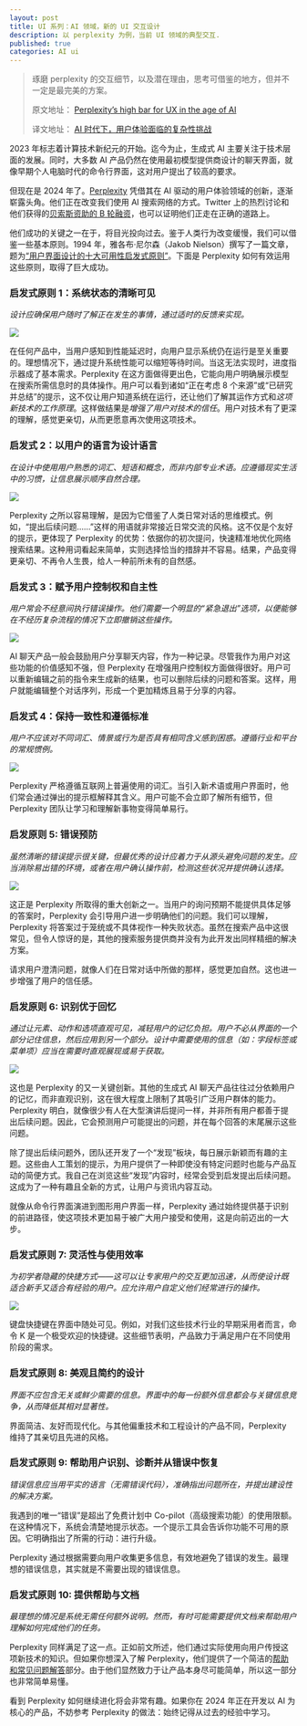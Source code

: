 ```yaml
---
layout: post
title: UI 系列：AI 领域，新的 UI 交互设计
description: 以 perplexity 为例，当前 UI 领域的典型交互.
published: true
categories: AI ui
---
```


> 
> 琢磨 perplexity 的交互细节，以及潜在理由，思考可借鉴的地方，但并不一定是最完美的方案。
> 
> 原文地址： [Perplexity’s high bar for UX in the age of AI](https://mttmr.com/2024/01/10/perplexitys-high-bar-for-ux-in-the-age-of-ai/)
> 
> 译文地址： [AI 时代下，用户体验面临的复杂性挑战](https://baoyu.io/translations/ai/perplexitys-high-bar-for-ux-in-the-age-of-ai)
> 
> 


2023 年标志着计算技术新纪元的开始。迄今为止，生成式 AI 主要关注于技术层面的发展。同时，大多数 AI 产品仍然在使用最初模型提供商设计的聊天界面，就像早期个人电脑时代的命令行界面，这对用户提出了较高的要求。

但现在是 2024 年了。[Perplexity](http://perplexity.ai/) 凭借其在 AI 驱动的用户体验领域的创新，逐渐崭露头角。他们正在改变我们使用 AI 搜索网络的方式。Twitter 上的热烈讨论和他们获得的[贝索斯资助的 B 轮融资](https://blog.perplexity.ai/blog/perplexity-raises-series-b-funding-round)，也可以证明他们正走在正确的道路上。

他们成功的关键之一在于，将目光投向过去。鉴于人类行为改变缓慢，我们可以借鉴一些基本原则。1994 年，雅各布·尼尔森（Jakob Nielson）撰写了一篇文章，题为[“用户界面设计的十大可用性启发式原则”](https://www.nngroup.com/articles/ten-usability-heuristics/)。下面是 Perplexity 如何有效运用这些原则，取得了巨大成功。

### [](#启发式原则-1系统状态的清晰可见)启发式原则 1：系统状态的清晰可见

*设计应确保用户随时了解正在发生的事情，通过适时的反馈来实现。*

![](https://i0.wp.com/mttmr.com/wp-content/uploads/2024/01/Perplexity-Heuristic1.gif?resize=800%2C552&ssl=1)

在任何产品中，当用户感知到性能延迟时，向用户显示系统仍在运行是至关重要的。理想情况下，通过提升系统性能可以缩短等待时间。当这无法实现时，进度指示器成了基本需求。Perplexity 在这方面做得更出色，它能向用户明确展示模型在搜索所需信息时的具体操作。用户可以看到诸如“正在考虑 8 个来源”或“已研究并总结”的提示，这不仅让用户知道系统在运行，还让他们了解其运作方式和*这项新技术的工作原理*。这样做结果是*增强了用户对技术的信任*。用户对技术有了更深的理解，感觉更亲切，从而更愿意再次使用这项技术。

### [](#启发式-2以用户的语言为设计语言)启发式 2：以用户的语言为设计语言

*在设计中使用用户熟悉的词汇、短语和概念，而非内部专业术语。应遵循现实生活中的习惯，让信息展示顺序自然合理。*

![](https://i0.wp.com/mttmr.com/wp-content/uploads/2024/01/Perplexity-Heuristic2.gif?resize=800%2C124&ssl=1)

Perplexity 之所以容易理解，是因为它借鉴了人类日常对话的思维模式。例如，“提出后续问题……”这样的用语就非常接近日常交流的风格。这不仅是个友好的提示，更体现了 Perplexity 的优势：依据你的初次提问，快速精准地优化网络搜索结果。这种用词看起来简单，实则选择恰当的措辞并不容易。结果，产品变得更亲切、不再令人生畏，给人一种前所未有的自然感。

### [](#启发式-3赋予用户控制权和自主性)启发式 3：赋予用户控制权和自主性

*用户常会不经意间执行错误操作。他们需要一个明显的“紧急退出”选项，以便能够在不经历复杂流程的情况下立即撤销这些操作。*

![](https://i0.wp.com/mttmr.com/wp-content/uploads/2024/01/Perplexity-Heuristic3.gif?resize=800%2C553&ssl=1)

AI 聊天产品一般会鼓励用户分享聊天内容，作为一种记录。尽管我作为用户对这些功能的价值感知不强，但 Perplexity 在增强用户控制权方面做得很好。用户可以重新编辑之前的指令来生成新的结果，也可以删除后续的问题和答案。这样，用户就能编辑整个对话序列，形成一个更加精炼且易于分享的内容。

### [](#启发式-4保持一致性和遵循标准)启发式 4：保持一致性和遵循标准

*用户不应该对不同词汇、情景或行为是否具有相同含义感到困惑。遵循行业和平台的常规惯例。*

![](https://i0.wp.com/mttmr.com/wp-content/uploads/2024/01/Perplexity-Heuristic4.gif?resize=606%2C222&ssl=1)

Perplexity 严格遵循互联网上普遍使用的词汇。当引入新术语或用户界面时，他们常会通过弹出的提示框解释其含义。用户可能不会立即了解所有细节，但 Perplexity 团队让学习和理解新事物变得简单易行。

### [](#启发原则-5-错误预防)启发原则 5: 错误预防

*虽然清晰的错误提示很关键，但最优秀的设计应着力于从源头避免问题的发生。应当消除易出错的环境，或者在用户确认操作前，检测这些状况并提供确认选择。*

![](https://i0.wp.com/mttmr.com/wp-content/uploads/2024/01/Perplexity-Heuristic5.gif?resize=800%2C554&ssl=1)

这正是 Perplexity 所取得的重大创新之一。当用户的询问预期不能提供具体足够的答案时，Perplexity 会引导用户进一步明确他们的问题。我们可以理解，Perplexity 将答案过于笼统或不具体视作一种失败状态。虽然在搜索产品中这很常见，但令人惊讶的是，其他的搜索服务提供商并没有为此开发出同样精细的解决方案。

请求用户澄清问题，就像人们在日常对话中所做的那样，感觉更加自然。这也进一步增强了用户的信任感。

### [](#启发原则-6-识别优于回忆)启发原则 6: 识别优于回忆

*通过让元素、动作和选项直观可见，减轻用户的记忆负担。用户不必从界面的一个部分记住信息，然后应用到另一个部分。设计中需要使用的信息（如：字段标签或菜单项）应当在需要时直观展现或易于获取。*

![](https://i0.wp.com/mttmr.com/wp-content/uploads/2024/01/Perplexity-Heuristic6.gif?resize=800%2C554&ssl=1)

这也是 Perplexity 的又一关键创新。其他的生成式 AI 聊天产品往往过分依赖用户的记忆，而非直观识别，这在很大程度上限制了其吸引广泛用户群体的能力。Perplexity 明白，就像很少有人在大型演讲后提问一样，并非所有用户都善于提出后续问题。因此，它会预测用户可能提出的问题，并在每个回答的末尾展示这些问题。

除了提出后续问题外，团队还开发了一个“发现”板块，每日展示新颖而有趣的主题。这些由人工策划的提示，为用户提供了一种即使没有特定问题时也能与产品互动的简便方式。我自己在浏览这些“发现”内容时，经常会受到启发提出后续问题。这成为了一种有趣且全新的方式，让用户与资讯内容互动。

就像从命令行界面演进到图形用户界面一样，Perplexity 通过始终提供基于识别的前进路径，使这项技术更加易于被广大用户接受和使用，这是向前迈出的一大步。

### [](#启发式原则-7-灵活性与使用效率)启发式原则 7: 灵活性与使用效率

*为初学者隐藏的快捷方式——这可以让专家用户的交互更加迅速，从而使设计既适合新手又适合有经验的用户。应允许用户自定义他们经常进行的操作。*

![](https://i0.wp.com/mttmr.com/wp-content/uploads/2024/01/Perplexity-Heuristic7.gif?resize=800%2C554&ssl=1)

键盘快捷键在界面中随处可见。例如，对我们这些技术行业的早期采用者而言，命令 K 是一个极受欢迎的快捷键。这些细节表明，产品致力于满足用户在不同使用阶段的需求。

### [](#启发式原则-8-美观且简约的设计)启发式原则 8: 美观且简约的设计

*界面不应包含无关或鲜少需要的信息。界面中的每一份额外信息都会与关键信息竞争，从而降低其相对显著性。*

界面简洁、友好而现代化。与其他偏重技术和工程设计的产品不同，Perplexity 维持了其亲切且先进的风格。

### [](#启发式原则-9-帮助用户识别诊断并从错误中恢复)启发式原则 9: 帮助用户识别、诊断并从错误中恢复

*错误信息应当用平实的语言（无需错误代码），准确指出问题所在，并提出建设性的解决方案。*

我遇到的唯一“错误”是超出了免费计划中 Co-pilot（高级搜索功能）的使用限额。在这种情况下，系统会清楚地提示状态。一个提示工具会告诉你功能不可用的原因。它明确指出了所需的行动：进行升级。

Perplexity 通过根据需要向用户收集更多信息，有效地避免了错误的发生。最理想的错误信息，其实就是不需要出现的错误信息。

### [](#启发式原则-10-提供帮助与文档)启发式原则 10: 提供帮助与文档

*最理想的情况是系统无需任何额外说明。然而，有时可能需要提供文档来帮助用户理解如何完成他们的任务。*

Perplexity 同样满足了这一点。正如前文所述，他们通过实际使用向用户传授这项新技术的知识。但如果你想深入了解 Perplexity，他们提供了一个简洁的[帮助和常见问题解答](https://blog.perplexity.ai/faq)部分。由于他们显然致力于让产品本身尽可能简单，所以这一部分也非常简单易懂。

看到 Perplexity 如何继续进化将会非常有趣。如果你在 2024 年正在开发以 AI 为核心的产品，不妨参考 Perplexity 的做法：始终记得从过去的经验中学习。















[NingG]:    http://ningg.github.io  "NingG"
[premAI]:		https://book.premai.io/state-of-open-source-ai/








